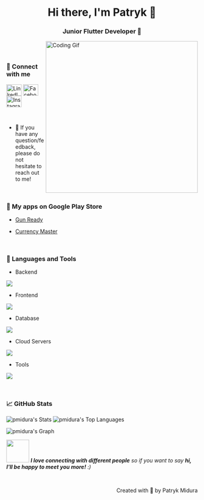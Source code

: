 <h1 align="center">Hi there, I'm Patryk 👋</h1>
<h3 align="center">Junior Flutter Developer 📱</h3>

<img align="right" alt="Coding Gif" width="400" src="https://user-images.githubusercontent.com/74038190/229223263-cf2e4b07-2615-4f87-9c38-e37600f8381a.gif">
<br><br>

<h3 align="left">🤝 Connect with me</h3>
<p align="left">
<a href="https://www.linkedin.com/in/patryk-midura/" target="blank"><img align="center" src="https://raw.githubusercontent.com/rahuldkjain/github-profile-readme-generator/master/src/images/icons/Social/linked-in-alt.svg" alt="LinkedIn" height="30" width="40" /></a>
<a href="https://www.facebook.com/patryk.midura1" target="blank"><img align="center" src="https://raw.githubusercontent.com/rahuldkjain/github-profile-readme-generator/master/src/images/icons/Social/facebook.svg" alt="Facebook" height="30" width="40" /></a>
<a href="https://www.instagram.com/_pietrunio/" target="blank"><img align="center" src="https://raw.githubusercontent.com/rahuldkjain/github-profile-readme-generator/master/src/images/icons/Social/instagram.svg" alt="Instagram" height="30" width="40" /></a>
</p>
<br>

- 💬 If you have any question/feedback, please do not hesitate to reach out to me!

<br>
<h3 align="left">📱 My apps on Google Play Store</h3>

- <a href="https://play.google.com/store/apps/details?id=com.pmidura.gunready" target="blank">Gun Ready</a>

- <a href="https://play.google.com/store/apps/details?id=com.pmidura.currencymaster" target="blank">Currency Master</a>
<br>
<h3 align="left">💼 Languages and Tools</h3>

- Backend
<p align="left">
  <a href="https://skillicons.dev">
    <img src="https://skillicons.dev/icons?i=express,flask,java,nodejs,php,py" />
  </a>
</p>

- Frontend
<p align="left">
  <a href="https://skillicons.dev">
    <img src="https://skillicons.dev/icons?i=bootstrap,css,dart,flutter,html,js,jquery" />
  </a>
</p>

- Database
<p align="left">
  <a href="https://skillicons.dev">
    <img src="https://skillicons.dev/icons?i=mysql,sqlite" />
  </a>
</p>

- Cloud Servers
<p align="left">
  <a href="https://skillicons.dev">
    <img src="https://skillicons.dev/icons?i=firebase" />
  </a>
</p>

- Tools
<p align="left">
  <a href="https://skillicons.dev">
    <img src="https://skillicons.dev/icons?i=git,github,gitlab,postman,vscode" />
  </a>
</p>

<br>

<h3 align="left">📈 GitHub Stats</h3>

![pmidura's Stats](https://github-readme-stats.vercel.app/api?username=pmidura&theme=tokyonight&show_icons=true&hide_border=false&count_private=true)
![pmidura's Top Languages](https://github-readme-stats.vercel.app/api/top-langs/?username=pmidura&theme=tokyonight&show_icons=true&hide_border=false&layout=compact)

![pmidura's Graph](https://github-readme-activity-graph.vercel.app/graph?username=pmidura&bg_color=0D1117&color=7F3FBF&line=7F3FBF&point=7F3FBF&area_color=FFFFFF&title_color=FFFFFF&area=true)
<br>

<img src="https://media.giphy.com/media/LnQjpWaON8nhr21vNW/giphy.gif" width="60"> <em><b>I love connecting with different people</b> so if you want to say <b>hi, I'll be happy to meet you more!</b> :)</em>

<br>
<p align="right" >Created with 🧡 by Patryk Midura</p>
